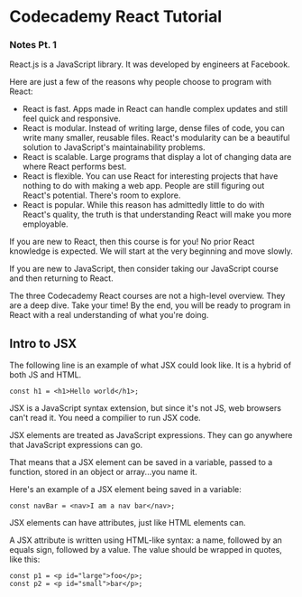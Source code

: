 # Codecademy React Tutorial
### Notes Pt. 1

React.js is a JavaScript library. It was developed by engineers at Facebook.

Here are just a few of the reasons why people choose to program with React:

- React is fast. Apps made in React can handle complex updates and still feel quick and responsive.
- React is modular. Instead of writing large, dense files of code, you can write many smaller, reusable files. React's modularity can be a beautiful solution to JavaScript's maintainability problems.
- React is scalable. Large programs that display a lot of changing data are where React performs best.
- React is flexible. You can use React for interesting projects that have nothing to do with making a web app. People are still figuring out React's potential. There's room to explore.
- React is popular. While this reason has admittedly little to do with React's quality, the truth is that understanding React will make you more employable.

If you are new to React, then this course is for you! No prior React knowledge is expected. We will start at the very beginning and move slowly.

If you are new to JavaScript, then consider taking our JavaScript course and then returning to React.

The three Codecademy React courses are not a high-level overview. They are a deep dive. Take your time! By the end, you will be ready to program in React with a real understanding of what you're doing.

## Intro to JSX
The following line is an example of what JSX could look like. It is a hybrid of both JS and HTML.

```JSX
const h1 = <h1>Hello world</h1>;
```

JSX is a JavaScript syntax extension, but since it's not JS, web browsers can't read it. You need a compilier to run JSX code.

JSX elements are treated as JavaScript expressions. They can go anywhere that JavaScript expressions can go.

That means that a JSX element can be saved in a variable, passed to a function, stored in an object or array...you name it.

Here's an example of a JSX element being saved in a variable:
```JSX
const navBar = <nav>I am a nav bar</nav>;
```

JSX elements can have attributes, just like HTML elements can.

A JSX attribute is written using HTML-like syntax: a name, followed by an equals sign, followed by a value. The value should be wrapped in quotes, like this:

```JSX
const p1 = <p id="large">foo</p>;
const p2 = <p id="small">bar</p>;
```
